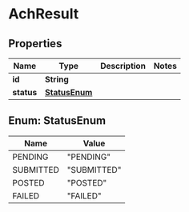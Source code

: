 

# AchResult


## Properties

| Name | Type | Description | Notes |
|------------ | ------------- | ------------- | -------------|
|**id** | **String** |  |  |
|**status** | [**StatusEnum**](#StatusEnum) |  |  |



## Enum: StatusEnum

| Name | Value |
|---- | -----|
| PENDING | &quot;PENDING&quot; |
| SUBMITTED | &quot;SUBMITTED&quot; |
| POSTED | &quot;POSTED&quot; |
| FAILED | &quot;FAILED&quot; |



